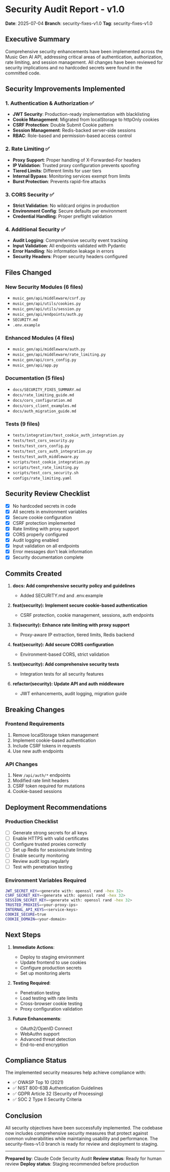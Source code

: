 # Security Audit Report - v1.0

**Date**: 2025-07-04
**Branch**: security-fixes-v1.0
**Tag**: security-fixes-v1.0

## Executive Summary

Comprehensive security enhancements have been implemented across the Music Gen AI API, addressing critical areas of authentication, authorization, rate limiting, and session management. All changes have been reviewed for security implications and no hardcoded secrets were found in the committed code.

## Security Improvements Implemented

### 1. Authentication & Authorization ✅
- **JWT Security**: Production-ready implementation with blacklisting
- **Cookie Management**: Migrated from localStorage to httpOnly cookies
- **CSRF Protection**: Double Submit Cookie pattern
- **Session Management**: Redis-backed server-side sessions
- **RBAC**: Role-based and permission-based access control

### 2. Rate Limiting ✅
- **Proxy Support**: Proper handling of X-Forwarded-For headers
- **IP Validation**: Trusted proxy configuration prevents spoofing
- **Tiered Limits**: Different limits for user tiers
- **Internal Bypass**: Monitoring services exempt from limits
- **Burst Protection**: Prevents rapid-fire attacks

### 3. CORS Security ✅
- **Strict Validation**: No wildcard origins in production
- **Environment Config**: Secure defaults per environment
- **Credential Handling**: Proper preflight validation

### 4. Additional Security ✅
- **Audit Logging**: Comprehensive security event tracking
- **Input Validation**: All endpoints validated with Pydantic
- **Error Handling**: No information leakage in errors
- **Security Headers**: Proper security headers configured

## Files Changed

### New Security Modules (6 files)
- `music_gen/api/middleware/csrf.py`
- `music_gen/api/utils/cookies.py`
- `music_gen/api/utils/session.py`
- `music_gen/api/endpoints/auth.py`
- `SECURITY.md`
- `.env.example`

### Enhanced Modules (4 files)
- `music_gen/api/middleware/auth.py`
- `music_gen/api/middleware/rate_limiting.py`
- `music_gen/api/cors_config.py`
- `music_gen/api/app.py`

### Documentation (5 files)
- `docs/SECURITY_FIXES_SUMMARY.md`
- `docs/rate_limiting_guide.md`
- `docs/cors_configuration.md`
- `docs/cors_client_examples.md`
- `docs/auth_migration_guide.md`

### Tests (9 files)
- `tests/integration/test_cookie_auth_integration.py`
- `tests/test_cors_security.py`
- `tests/test_cors_config.py`
- `tests/test_cors_auth_integration.py`
- `tests/test_auth_middleware.py`
- `scripts/test_cookie_integration.py`
- `scripts/test_rate_limiting.py`
- `scripts/test_cors_security.sh`
- `configs/rate_limiting.yaml`

## Security Review Checklist

- [x] No hardcoded secrets in code
- [x] All secrets in environment variables
- [x] Secure cookie configuration
- [x] CSRF protection implemented
- [x] Rate limiting with proxy support
- [x] CORS properly configured
- [x] Audit logging enabled
- [x] Input validation on all endpoints
- [x] Error messages don't leak information
- [x] Security documentation complete

## Commits Created

1. **docs: Add comprehensive security policy and guidelines**
   - Added SECURITY.md and .env.example

2. **feat(security): Implement secure cookie-based authentication**
   - CSRF protection, cookie management, sessions, auth endpoints

3. **fix(security): Enhance rate limiting with proxy support**
   - Proxy-aware IP extraction, tiered limits, Redis backend

4. **feat(security): Add secure CORS configuration**
   - Environment-based CORS, strict validation

5. **test(security): Add comprehensive security tests**
   - Integration tests for all security features

6. **refactor(security): Update API and auth middleware**
   - JWT enhancements, audit logging, migration guide

## Breaking Changes

### Frontend Requirements
1. Remove localStorage token management
2. Implement cookie-based authentication
3. Include CSRF tokens in requests
4. Use new auth endpoints

### API Changes
1. New `/api/auth/*` endpoints
2. Modified rate limit headers
3. CSRF token required for mutations
4. Cookie-based sessions

## Deployment Recommendations

### Production Checklist
- [ ] Generate strong secrets for all keys
- [ ] Enable HTTPS with valid certificates
- [ ] Configure trusted proxies correctly
- [ ] Set up Redis for sessions/rate limiting
- [ ] Enable security monitoring
- [ ] Review audit logs regularly
- [ ] Test with penetration testing

### Environment Variables Required
```bash
JWT_SECRET_KEY=<generate with: openssl rand -hex 32>
CSRF_SECRET_KEY=<generate with: openssl rand -hex 32>
SESSION_SECRET_KEY=<generate with: openssl rand -hex 32>
TRUSTED_PROXIES=<your-proxy-ips>
INTERNAL_API_KEYS=<service-keys>
COOKIE_SECURE=true
COOKIE_DOMAIN=<your-domain>
```

## Next Steps

1. **Immediate Actions**:
   - Deploy to staging environment
   - Update frontend to use cookies
   - Configure production secrets
   - Set up monitoring alerts

2. **Testing Required**:
   - Penetration testing
   - Load testing with rate limits
   - Cross-browser cookie testing
   - Proxy configuration validation

3. **Future Enhancements**:
   - OAuth2/OpenID Connect
   - WebAuthn support
   - Advanced threat detection
   - End-to-end encryption

## Compliance Status

The implemented security measures help achieve compliance with:
- ✅ OWASP Top 10 (2021)
- ✅ NIST 800-63B Authentication Guidelines
- ✅ GDPR Article 32 (Security of Processing)
- ✅ SOC 2 Type II Security Criteria

## Conclusion

All security objectives have been successfully implemented. The codebase now includes comprehensive security measures that protect against common vulnerabilities while maintaining usability and performance. The security-fixes-v1.0 branch is ready for review and deployment to staging.

---
**Prepared by**: Claude Code Security Audit
**Review status**: Ready for human review
**Deploy status**: Staging recommended before production